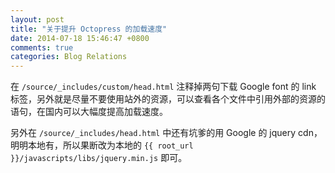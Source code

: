 ```yaml
---
layout: post
title: "关于提升 Octopress 的加载速度"
date: 2014-07-18 15:46:47 +0800
comments: true
categories: Blog Relations
---
```


在 `/source/_includes/custom/head.html` 注释掉两句下载 Google font 的 link 标签，另外就是尽量不要使用站外的资源，可以查看各个文件中引用外部的资源的语句，在国内可以大幅度提高加载速度。

另外在 `/source/_includes/head.html` 中还有坑爹的用 Google 的 jquery cdn，明明本地有，所以果断改为本地的 `{{ root_url }}/javascripts/libs/jquery.min.js` 即可。
